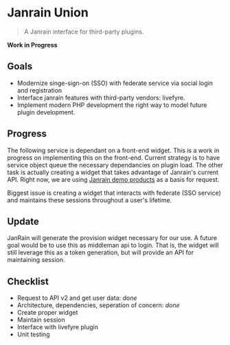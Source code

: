 Janrain Union
=============
> A Janrain interface for third-party plugins.

**Work in Progress**

Goals
-----
- Modernize singe-sign-on (SSO) with federate service via social login and
  registration
- Interface janrain features with third-party vendors: livefyre.
- Implement modern PHP development the right way to model future plugin
  development.

Progress
--------
The following service is dependant on a front-end widget. This is a work in
progress on implementing this on the front-end. Current strategy is to have
service object queue the necessary dependancies on plugin load. The other task
is actually creating a widget that takes advantage of Janrain's current API.
Right now, we are using [Janrain demo products][se] as a basis for request.

Biggest issue is creating a widget that interacts with federate (SSO service)
and maintains these sessions throughout a user's lifetime. 

Update
------
JanRain will generate the provision widget necessary for our use. A future goal
would be to use this as middleman api to login. That is, the widget will still
leverage this as a token generation, but will provide an API for maintaining
session.

Checklist
---------
- Request to API v2 and get user data: *done*
- Architecture, dependencies, seperation of concern: *done*
- Create proper widget
- Maintain session
- Interface with livefyre plugin
- Unit testing

[se]: https://github.com/janrain/se-demos
